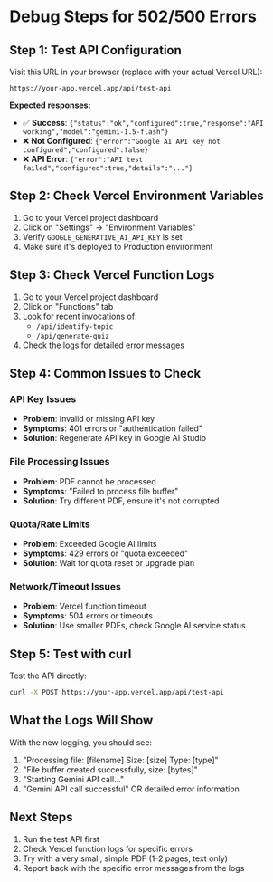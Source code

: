 # Debug Steps for 502/500 Errors

## Step 1: Test API Configuration
Visit this URL in your browser (replace with your actual Vercel URL):
```
https://your-app.vercel.app/api/test-api
```

**Expected responses:**
- ✅ **Success**: `{"status":"ok","configured":true,"response":"API working","model":"gemini-1.5-flash"}`
- ❌ **Not Configured**: `{"error":"Google AI API key not configured","configured":false}`
- ❌ **API Error**: `{"error":"API test failed","configured":true,"details":"..."}`

## Step 2: Check Vercel Environment Variables
1. Go to your Vercel project dashboard
2. Click on "Settings" → "Environment Variables"
3. Verify `GOOGLE_GENERATIVE_AI_API_KEY` is set
4. Make sure it's deployed to Production environment

## Step 3: Check Vercel Function Logs
1. Go to your Vercel project dashboard
2. Click on "Functions" tab
3. Look for recent invocations of:
   - `/api/identify-topic`
   - `/api/generate-quiz`
4. Check the logs for detailed error messages

## Step 4: Common Issues to Check

### API Key Issues
- **Problem**: Invalid or missing API key
- **Symptoms**: 401 errors or "authentication failed"
- **Solution**: Regenerate API key in Google AI Studio

### File Processing Issues
- **Problem**: PDF cannot be processed
- **Symptoms**: "Failed to process file buffer"
- **Solution**: Try different PDF, ensure it's not corrupted

### Quota/Rate Limits
- **Problem**: Exceeded Google AI limits
- **Symptoms**: 429 errors or "quota exceeded"
- **Solution**: Wait for quota reset or upgrade plan

### Network/Timeout Issues
- **Problem**: Vercel function timeout
- **Symptoms**: 504 errors or timeouts
- **Solution**: Use smaller PDFs, check Google AI service status

## Step 5: Test with curl
Test the API directly:
```bash
curl -X POST https://your-app.vercel.app/api/test-api
```

## What the Logs Will Show
With the new logging, you should see:
1. "Processing file: [filename] Size: [size] Type: [type]"
2. "File buffer created successfully, size: [bytes]"
3. "Starting Gemini API call..."
4. "Gemini API call successful" OR detailed error information

## Next Steps
1. Run the test API first
2. Check Vercel function logs for specific errors
3. Try with a very small, simple PDF (1-2 pages, text only)
4. Report back with the specific error messages from the logs
